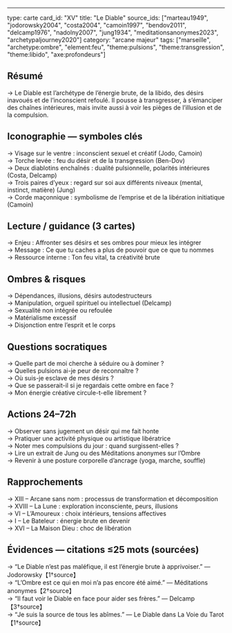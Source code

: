 ---
type: carte
card_id: "XV"
title: "Le Diable"
source_ids: ["marteau1949", "jodorowsky2004", "costa2004", "camoin1997", "bendov2011", "delcamp1976", "nadolny2007", "jung1934", "meditationsanonymes2023", "archetypaljourney2020"]
category: "arcane majeur"
tags: ["marseille", "archetype:ombre", "element:feu", "theme:pulsions", "theme:transgression", "theme:libido", "axe:profondeurs"]

## Résumé
→ Le Diable est l’archétype de l’énergie brute, de la libido, des désirs inavoués et de l’inconscient refoulé. Il pousse à transgresser, à s’émanciper des chaînes intérieures, mais invite aussi à voir les pièges de l’illusion et de la compulsion.

## Iconographie — symboles clés
→ Visage sur le ventre : inconscient sexuel et créatif (Jodo, Camoin)  
→ Torche levée : feu du désir et de la transgression (Ben-Dov)  
→ Deux diablotins enchaînés : dualité pulsionnelle, polarités intérieures (Costa, Delcamp)  
→ Trois paires d’yeux : regard sur soi aux différents niveaux (mental, instinct, matière) (Jung)  
→ Corde maçonnique : symbolisme de l’emprise et de la libération initiatique (Camoin)

## Lecture / guidance (3 cartes)
→ Enjeu : Affronter ses désirs et ses ombres pour mieux les intégrer  
→ Message : Ce que tu caches a plus de pouvoir que ce que tu nommes  
→ Ressource interne : Ton feu vital, ta créativité brute

## Ombres & risques
→ Dépendances, illusions, désirs autodestructeurs  
→ Manipulation, orgueil spirituel ou intellectuel (Delcamp)  
→ Sexualité non intégrée ou refoulée  
→ Matérialisme excessif  
→ Disjonction entre l’esprit et le corps

## Questions socratiques
→ Quelle part de moi cherche à séduire ou à dominer ?  
→ Quelles pulsions ai-je peur de reconnaître ?  
→ Où suis-je esclave de mes désirs ?  
→ Que se passerait-il si je regardais cette ombre en face ?  
→ Mon énergie créative circule-t-elle librement ?

## Actions 24–72h
→ Observer sans jugement un désir qui me fait honte  
→ Pratiquer une activité physique ou artistique libératrice  
→ Noter mes compulsions du jour : quand surgissent-elles ?  
→ Lire un extrait de Jung ou des Méditations anonymes sur l’Ombre  
→ Revenir à une posture corporelle d’ancrage (yoga, marche, souffle)

## Rapprochements
→ XIII – Arcane sans nom : processus de transformation et décomposition  
→ XVIII – La Lune : exploration inconsciente, peurs, illusions  
→ VI – L’Amoureux : choix intérieurs, tensions affectives  
→ I – Le Bateleur : énergie brute en devenir  
→ XVI – La Maison Dieu : choc de libération

## Évidences — citations ≤25 mots (sourcées)
→ “Le Diable n’est pas maléfique, il est l’énergie brute à apprivoiser.” — Jodorowsky【1†source】  
→ “L’Ombre est ce qui en moi n’a pas encore été aimé.” — Méditations anonymes【2†source】  
→ “Il faut voir le Diable en face pour aider ses frères.” — Delcamp【3†source】  
→ “Je suis la source de tous les abîmes.” — Le Diable dans La Voie du Tarot【1†source】
